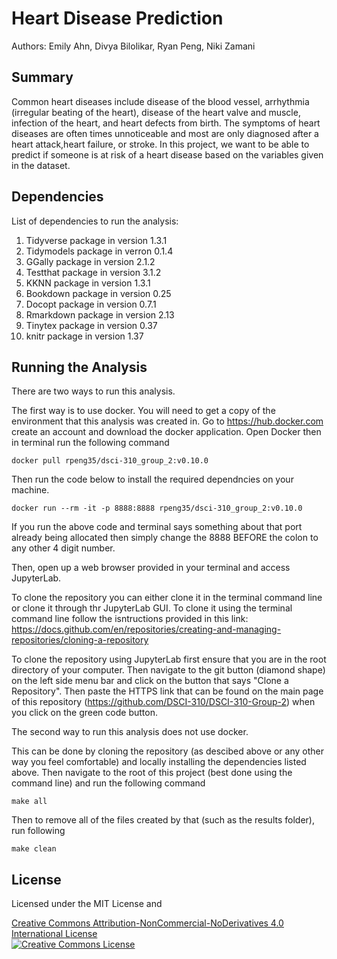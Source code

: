 # Heart Disease Prediction
Authors: Emily Ahn, Divya Bilolikar, Ryan Peng, Niki Zamani

## Summary
Common heart diseases include disease of the blood vessel, arrhythmia (irregular beating of the heart), disease of the heart valve and muscle, infection of the heart, and heart defects from birth. The symptoms of heart diseases are often times unnoticeable and most are only diagnosed after a heart attack,heart failure, or stroke. In this project, we want to be able to predict if someone is at risk of a heart disease based on the variables given in the dataset.

## Dependencies
List of dependencies to run the analysis:
1.  Tidyverse package in version 1.3.1
2.  Tidymodels package in verron 0.1.4 
3.  GGally package in version 2.1.2 
4.  Testthat package in version 3.1.2
5.  KKNN package in version 1.3.1
6.  Bookdown package in version 0.25
7.  Docopt package in version 0.7.1
8.  Rmarkdown package in version 2.13
9.  Tinytex package in version 0.37
10. knitr package in version 1.37


## Running the Analysis

There are two ways to run this analysis. 

The first way is to use docker. You will need to get a copy of the environment that this analysis was created in. Go to https://hub.docker.com create an account and download the docker application. Open Docker then in terminal run the following command

```
docker pull rpeng35/dsci-310_group_2:v0.10.0
```

Then run the code below to install the required dependncies on your machine.

```
docker run --rm -it -p 8888:8888 rpeng35/dsci-310_group_2:v0.10.0
```
If you run the above code and terminal says something about that port already being allocated then simply change the 8888 BEFORE the colon to any other 4 digit number.

Then, open up a web browser provided in your terminal and access JupyterLab.

To clone the repository you can either clone it in the terminal command line or clone it through thr JupyterLab GUI. To clone it using the terminal command line follow the isntructions provided in this link:
https://docs.github.com/en/repositories/creating-and-managing-repositories/cloning-a-repository

To clone the repository using JupyterLab first ensure that you are in the root directory of your computer. Then navigate to the git button (diamond shape) on the left side menu bar and click on the button that says "Clone a Repository". Then paste the HTTPS link that can be found on the main page of this repository (https://github.com/DSCI-310/DSCI-310-Group-2) when you click on the green code button.

The second way to run this analysis does not use docker. 

This can be done by cloning the repository (as descibed above or any other way you feel comfortable) and locally installing the dependencies listed above. Then navigate to the root of this project (best done using the command line) and run the following command
```
make all
```
Then to remove all of the files created by that (such as the results folder), run following
```
make clean
```


## License
Licensed under the MIT License and 

<a rel="license" href="http://creativecommons.org/licenses/by-nc-nd/4.0/">Creative Commons Attribution-NonCommercial-NoDerivatives 4.0 International License</a><br />
<a rel="license" href="http://creativecommons.org/licenses/by-nc-nd/4.0/"><img alt="Creative Commons License" style="border-width:1" src="https://i.creativecommons.org/l/by-nc-nd/4.0/88x31.png" /></a><br />
